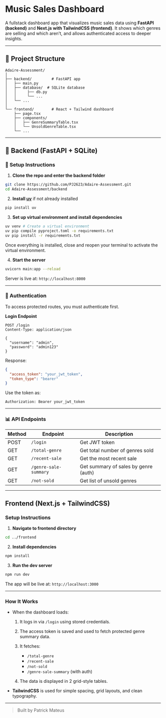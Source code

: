 # Music Sales Dashboard

A fullstack dashboard app that visualizes music sales data using **FastAPI (backend)** and **Next.js with TailwindCSS (frontend)**. It shows which genres are selling and which aren’t, and allows authenticated access to deeper insights.

---

## 📁 Project Structure

```
Adaire-Assessment/
│
├── backend/         # FastAPI app
│   ├── main.py
│   ├── database/  # SQLite database
│   │     ├── db.py
│   │     └── ...
│   └── ...
│
└── frontend/        # React + Tailwind dashboard
    ├── page.tsx
    ├── components/
    │   ├── GenreSummaryTable.tsx
    │   └── UnsoldGenreTable.tsx
    └── ...
```

---

## 🚀 Backend (FastAPI + SQLite)

### 🔧 Setup Instructions

1. **Clone the repo and enter the backend folder**

```bash
git clone https://github.com/PJ2623/Adaire-Assessment.git
cd Adaire-Assessment/backend
```

2. **Install [uv](https://github.com/astral-sh/uv)** if not already installed

```bash
pip install uv
```

3. **Set up virtual environment and install dependencies**
```bash
uv venv # Create a virtual environment 
uv pip compile pyproject.toml -o requirements.txt
uv pip install -r requirements.txt
```

Once everything is installed, close and reopen your terminal to activate the virtual environment.

4. **Start the server**

```bash
uvicorn main:app --reload
```

Server is live at: `http://localhost:8000`

---

### 🔐 Authentication

To access protected routes, you must authenticate first.

**Login Endpoint**

```http
POST /login
Content-Type: application/json

{
  "username": "admin",
  "password": "admin123"
}
```

Response:

```json
{
  "access_token": "your_jwt_token",
  "token_type": "bearer"
}
```

Use the token as:

```
Authorization: Bearer your_jwt_token
```

---

### 📊 API Endpoints

| Method | Endpoint              | Description                          |
| ------ | --------------------- | ------------------------------------ |
| POST   | `/login`              | Get JWT token                        |
| GET    | `/total-genre`        | Get total number of genres sold      |
| GET    | `/recent-sale`        | Get the most recent sale             |
| GET    | `/genre-sale-summary` | Get summary of sales by genre (auth) |
| GET    | `/not-sold`           | Get list of unsold genres            |

---

## Frontend (Next.js + TailwindCSS)

### Setup Instructions

1. **Navigate to frontend directory**

```bash
cd ../frontend
```

2. **Install dependencies**
```bash
npm install
```

3. **Run the dev server**
```bash
npm run dev
```

The app will be live at: `http://localhost:3000`

---

### How It Works

* When the dashboard loads:

  1. It logs in via `/login` using stored credentials.
  2. The access token is saved and used to fetch protected genre summary data.
  3. It fetches:

     * `/total-genre`
     * `/recent-sale`
     * `/not-sold`
     * `/genre-sale-summary` (with auth)
  4. The data is displayed in 2 grid-style tables.

* **TailwindCSS** is used for simple spacing, grid layouts, and clean typography.

---

> Built by Patrick Mateus
